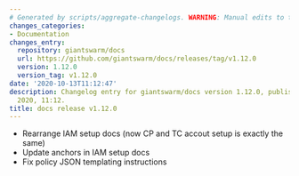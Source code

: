 ```yaml
---
# Generated by scripts/aggregate-changelogs. WARNING: Manual edits to this files will be overwritten.
changes_categories:
- Documentation
changes_entry:
  repository: giantswarm/docs
  url: https://github.com/giantswarm/docs/releases/tag/v1.12.0
  version: 1.12.0
  version_tag: v1.12.0
date: '2020-10-13T11:12:47'
description: Changelog entry for giantswarm/docs version 1.12.0, published on 13 October
  2020, 11:12.
title: docs release v1.12.0
---
```


- Rearrange IAM setup docs (now CP and TC accout setup is exactly the same)
- Update anchors in IAM setup docs
- Fix policy JSON templating instructions


